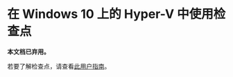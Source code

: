 # 在 Windows 10 上的 Hyper-V 中使用检查点

**本文档已弃用。**

若要了解检查点，请查看[此用户指南](../user_guide/checkpoints.md)。



<!--HONumber=Dec15_HO3-->
